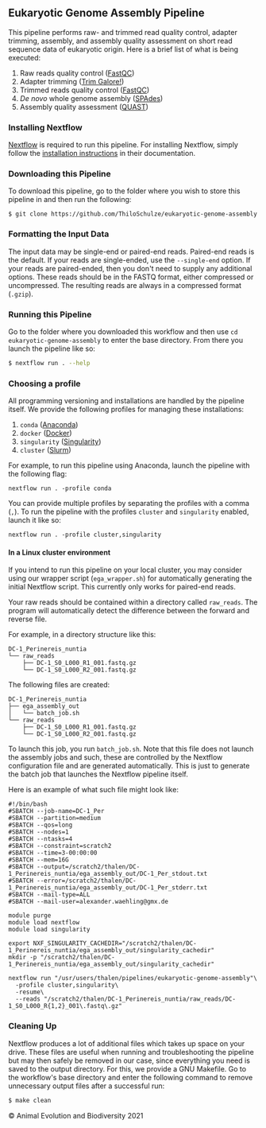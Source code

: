 Eukaryotic Genome Assembly Pipeline
-----------------------------------

This pipeline performs raw- and trimmed read quality control, adapter trimming,
assembly, and assembly quality assessment on short read sequence data of
eukaryotic origin. Here is a brief list of what is being executed:

1. Raw reads quality control ([FastQC](https://www.bioinformatics.babraham.ac.uk/projects/fastqc/))
2. Adapter trimming ([Trim Galore!](https://www.bioinformatics.babraham.ac.uk/projects/trim_galore/))
3. Trimmed reads quality control ([FastQC](https://www.bioinformatics.babraham.ac.uk/projects/fastqc/))
4. _De novo_ whole genome assembly ([SPAdes](https://cab.spbu.ru/software/spades/))
5. Assembly quality assessment ([QUAST](http://bioinf.spbau.ru/quast))

### Installing Nextflow

[Nextflow](https://www.nextflow.io/) is required to run this pipeline. For
installing Nextflow, simply follow the [installation instructions](https://www.nextflow.io/docs/latest/getstarted.html#installation)
in their documentation.

### Downloading this Pipeline

To download this pipeline, go to the folder where you wish to store this
pipeline in and then run the following:

```
$ git clone https://github.com/ThiloSchulze/eukaryotic-genome-assembly
```

### Formatting the Input Data

The input data may be single-end or paired-end reads. Paired-end reads is the
default. If your reads are single-ended, use the `--single-end` option. If your
reads are paired-ended, then you don't need to supply any additional options.
These reads should be in the FASTQ format, either compressed or uncompressed.
The resulting reads are always in a compressed format (`.gzip`).

### Running this Pipeline

Go to the folder where you downloaded this workflow and then use
`cd eukaryotic-genome-assembly` to enter the base directory. From there you
launch the pipeline like so:

```bash
$ nextflow run . --help
```

### Choosing a profile

All programming versioning and installations are handled by the pipeline itself.
We provide the following profiles for managing these installations:

1. `conda` ([Anaconda](https://www.anaconda.com))
2. `docker` ([Docker](https://www.docker.com/))
3. `singularity` ([Singularity](https://sylabs.io/))
4. `cluster` ([Slurm](https://slurm.schedmd.com/documentation.html))

For example, to run this pipeline using Anaconda, launch the pipeline with
the following flag:

```
nextflow run . -profile conda
```

You can provide multiple profiles by separating the profiles with a comma (`,`).
To run the pipeline with the profiles `cluster` and `singularity` enabled,
launch it like so:

```
nextflow run . -profile cluster,singularity
```

#### In a Linux cluster environment

If you intend to run this pipeline on your local cluster, you may consider using
our wrapper script (`ega_wrapper.sh`) for automatically generating the initial
Nextflow script. This currently only works for paired-end reads.

Your raw reads should be contained within a directory called `raw_reads`. The
program will automatically detect the difference between the forward and reverse
file.

For example, in a directory structure like this:

```
DC-1_Perinereis_nuntia
└── raw_reads
    ├── DC-1_S0_L000_R1_001.fastq.gz
    └── DC-1_S0_L000_R2_001.fastq.gz
```

The following files are created:

```
DC-1_Perinereis_nuntia
├── ega_assembly_out
│   └── batch_job.sh
└── raw_reads
    ├── DC-1_S0_L000_R1_001.fastq.gz
    └── DC-1_S0_L000_R2_001.fastq.gz
```

To launch this job, you run `batch_job.sh`. Note that this file does not launch
the assembly jobs and such, these are controlled by the Nextflow configuration
file and are generated automatically. This is just to generate the batch job
that launches the Nextflow pipeline itself.

Here is an example of what such file might look like:

```
#!/bin/bash
#SBATCH --job-name=DC-1_Per
#SBATCH --partition=medium
#SBATCH --qos=long
#SBATCH --nodes=1
#SBATCH --ntasks=4
#SBATCH --constraint=scratch2
#SBATCH --time=3-00:00:00
#SBATCH --mem=16G
#SBATCH --output=/scratch2/thalen/DC-1_Perinereis_nuntia/ega_assembly_out/DC-1_Per_stdout.txt
#SBATCH --error=/scratch2/thalen/DC-1_Perinereis_nuntia/ega_assembly_out/DC-1_Per_stderr.txt
#SBATCH --mail-type=ALL
#SBATCH --mail-user=alexander.waehling@gmx.de

module purge
module load nextflow
module load singularity

export NXF_SINGULARITY_CACHEDIR="/scratch2/thalen/DC-1_Perinereis_nuntia/ega_assembly_out/singularity_cachedir"
mkdir -p "/scratch2/thalen/DC-1_Perinereis_nuntia/ega_assembly_out/singularity_cachedir"

nextflow run "/usr/users/thalen/pipelines/eukaryotic-genome-assembly"\
  -profile cluster,singularity\
  -resume\
  --reads "/scratch2/thalen/DC-1_Perinereis_nuntia/raw_reads/DC-1_S0_L000_R{1,2}_001\.fastq\.gz"
```

### Cleaning Up

Nextflow produces a lot of additional files which takes up space on your drive.
These files are useful when running and troubleshooting the pipeline but may
then safely be removed in our case, since everything you need is saved to the
output directory. For this, we provide a GNU Makefile. Go to the workflow's
base directory and enter the following command to remove unnecessary output
files after a successful run:

```bash
$ make clean
```

© Animal Evolution and Biodiversity 2021
